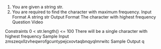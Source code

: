 1. You are given a string str.
2. You are required to find the character with maximum frequency.
   Input Format
   A string str
   Output Format
   The character with highest frequency
   Question Video

Constraints
0 < str.length() <= 100
There will be a single character with highest frequency
Sample Input
zmszeqxllzvheqwrofgcuntypejcxovtaqbnqyqlmrwitc
Sample Output
q
